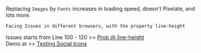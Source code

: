 Replacing `Images` by `Fonts`  increases in loading speed, doesn't Pixelate, and lots more.

	Facing Issues in different browsers, with the property line-height
	
Issues starts from Line 100 - 120  >> [Prob @ line-height](https://github.com/VenomVendor/Social-Icons/blob/master/css/social.css#L102#L120)
<br>
Demo at >> [Testing Social Icons](http://demo.venomvendor.com/Social-Icons/)
